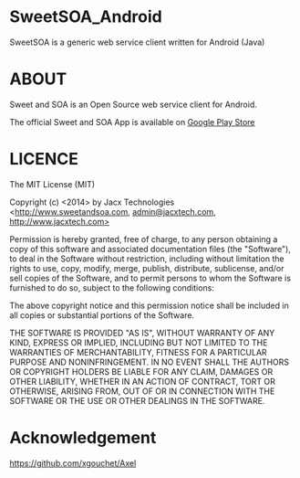 SweetSOA_Android
================

SweetSOA is a generic web service client written for Android (Java)


<h1>ABOUT</h1>

Sweet and SOA is an Open Source web service client for Android.

The official Sweet and SOA App is available on <a href="https://play.google.com/store/apps/details?id=com.jacx.ssoa.android">Google Play Store</a>

<h1>LICENCE</h1>

The MIT License (MIT)

Copyright (c) <2014> by Jacx Technologies <http://www.sweetandsoa.com, admin@jacxtech.com, http://www.jacxtech.com>

Permission is hereby granted, free of charge, to any person obtaining a copy
of this software and associated documentation files (the "Software"), to deal
in the Software without restriction, including without limitation the rights
to use, copy, modify, merge, publish, distribute, sublicense, and/or sell
copies of the Software, and to permit persons to whom the Software is
furnished to do so, subject to the following conditions:

The above copyright notice and this permission notice shall be included in
all copies or substantial portions of the Software.

THE SOFTWARE IS PROVIDED "AS IS", WITHOUT WARRANTY OF ANY KIND, EXPRESS OR
IMPLIED, INCLUDING BUT NOT LIMITED TO THE WARRANTIES OF MERCHANTABILITY,
FITNESS FOR A PARTICULAR PURPOSE AND NONINFRINGEMENT. IN NO EVENT SHALL THE
AUTHORS OR COPYRIGHT HOLDERS BE LIABLE FOR ANY CLAIM, DAMAGES OR OTHER
LIABILITY, WHETHER IN AN ACTION OF CONTRACT, TORT OR OTHERWISE, ARISING FROM,
OUT OF OR IN CONNECTION WITH THE SOFTWARE OR THE USE OR OTHER DEALINGS IN
THE SOFTWARE.

<h1>Acknowledgement</h1>

https://github.com/xgouchet/Axel
